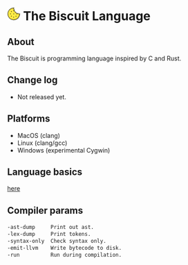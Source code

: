 # ![alt text](doc/biscuit_logo.png "logo") The Biscuit Language

## About
The Biscuit is programming language inspired by C and Rust.

## Change log
* Not released yet.

## Platforms
* MacOS (clang)
* Linux (clang/gcc)
* Windows (experimental Cygwin)

## Language basics
[here](https://github.com/travisdoor/bl/blob/master/doc/readme.md "here")

## Compiler params
```
-ast-dump     Print out ast.
-lex-dump     Print tokens.
-syntax-only  Check syntax only. 
-emit-llvm    Write bytecode to disk.
-run          Run during compilation.
```
